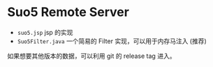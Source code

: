 # Suo5 Remote Server

- `suo5.jsp` jsp 的实现
- `Suo5Filter.java` 一个简易的 Filter 实现，可以用于内存马注入 (推荐)

如果想要其他版本的数据，可以利用 git 的 release tag 进入。